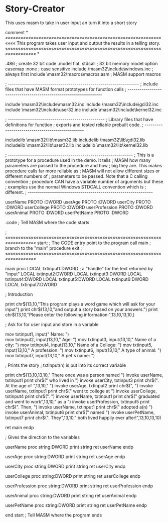 # Story-Creator
This uses masm to take in user input an turn it into a short story

comment * «««««««««««««««««««««««««««««««««««««««««««««««««««««««««««««««««
This program takes user input and output the results in a telling story.
««««««««««««««««««««««««««««««««««««««««««««««««««««««««««««««««««««««««« *

.486                                    ; create 32 bit code
.model flat, stdcall                    ; 32 bit memory model
option casemap :none                    ; case sensitive
include \masm32\include\windows.inc     ; always first
include \masm32\macros\macros.asm       ; MASM support macros

; -----------------------------------------------------------------
; include files that have MASM format prototypes for function calls
; -----------------------------------------------------------------

include \masm32\include\masm32.inc
include \masm32\include\gdi32.inc
include \masm32\include\user32.inc
include \masm32\include\kernel32.inc

; ------------------------------------------------
; Library files that have definitions for function
; exports and tested reliable prebuilt code.
; ------------------------------------------------

includelib \masm32\lib\masm32.lib
includelib \masm32\lib\gdi32.lib
includelib \masm32\lib\user32.lib
includelib \masm32\lib\kernel32.lib

; --------------------------------------------------------------
; This is a prototype for a procedure used in the demo. It tells
; MASM how many parameters are passed to the procedure and how
; big they are. This makes procedure calls far more reliable as
; MASM will not allow different sizes or different numbers of
; parameters to be passed. Note that a C calling convention
; procedure CAN have a variable number of arguments but these
; examples use the normal Windows STDCALL convention which is
; different.
; --------------------------------------------------------------

userName PROTO :DWORD
userAge	PROTO :DWORD
userCity PROTO :DWORD
userCollege PROTO :DWORD
userProfession PROTO :DWORD
userAnimal PROTO :DWORD
userPetName PROTO :DWORD

	
.code                       ; Tell MASM where the code starts

; «««««««««««««««««««««««««««««««««««««««««««««««««««««««««««««««««««««««««
start:                      ; The CODE entry point to the program
call main                   ; branch to the "main" procedure
exit
; «««««««««««««««««««««««««««««««««««««««««««««««««««««««««««««««««««««««««

main proc
LOCAL txtinput1:DWORD        ; a "handle" for the text returned by "input"
LOCAL txtinput2:DWORD 
LOCAL txtinput3:DWORD 
LOCAL txtinput4:DWORD 
LOCAL txtinput5:DWORD 
LOCAL txtinput6:DWORD 
LOCAL txtinput7:DWORD 

; Introduction

print chr$(13,10,"This program plays a word game which will ask for your input")
print chr$(13,10,"and output a story based on your answers.")
print chr$(13,10,"Please enter the following information:",13,10,13,10,)
    
; Ask for for user input and store in a variable

mov txtinput1, input("	Name: ")		
mov txtinput2, input(13,10,"	Age: ")
mov txtinput3, input(13,10,"	Name of a city: ")
mov txtinput4, input(13,10,"	Name of a College: ")
mov txtinput5, input(13,10,"	A profession: ")
mov txtinput6, input(13,10,"	A type of animal: ")
mov txtinput7, input(13,10,"	A pet's name: ")	

; Prints the story
; txtinput(n) is put into its correct variable

print chr$(13,10,13,10,"    There once was a person named ")
invoke userName, txtinput1
print chr$(" who lived in ")
invoke userCity, txtinput3
print chr$(". At the age of ",13,10,"   ")
invoke userAge, txtinput2
print chr$(", ")
invoke userName, txtinput1
print chr$(" went to college at ")
invoke userCollege, txtinput4
print chr$(". ")
invoke userName, txtinput1
print chr$(" graduated and went to work",13,10,"   as a ")
invoke userProfession, txtinput5
print chr$(". Then, ")
invoke userName, txtinput1
print chr$(" adopted a(n) ")
invoke userAnimal, txtinput6
print chr$(" named ")
invoke userPetName, txtinput7
print chr$(". They",13,10,"	both lived happily ever after!",13,10,13,10)	

ret
main endp

; Gives the direction to the variables

userName proc string:DWORD
print string
ret
userName endp

userAge proc string:DWORD
print string
ret
userAge endp

userCity proc string:DWORD
print string
ret
userCity endp

userCollege proc string:DWORD
print string
ret
userCollege endp

userProfession proc string:DWORD
print string
ret
userProfession endp

userAnimal proc string:DWORD
print string
ret
userAnimal endp

userPetName proc string:DWORD
print string
ret
userPetName endp

end start                       ; Tell MASM where the program ends
